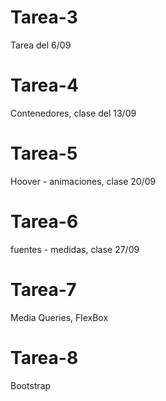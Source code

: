 # Tarea-3
Tarea del 6/09
# Tarea-4
Contenedores, clase del 13/09
# Tarea-5
Hoover - animaciones, clase 20/09
# Tarea-6
fuentes - medidas, clase 27/09
# Tarea-7
Media Queries, FlexBox
# Tarea-8
Bootstrap
